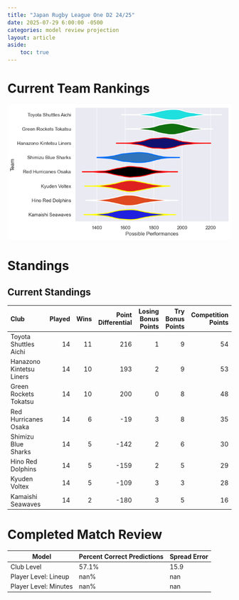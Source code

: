 ```yaml
---  
title: "Japan Rugby League One D2 24/25"  
date: 2025-07-29 6:00:00 -0500  
categories: model review projection  
layout: article  
aside:  
    toc: true  
---
```

# Current Team Rankings


![Club Rankings](plots/rankings_Japan_Rugby_League_One_D2_2425.png)
# Standings

## Current Standings


| Club                     |   Played |   Wins |   Point Differential |   Losing Bonus Points |   Try Bonus Points |   Competition Points |
|:-------------------------|---------:|-------:|---------------------:|----------------------:|-------------------:|---------------------:|
| Toyota Shuttles Aichi    |       14 |     11 |                  216 |                     1 |                  9 |                   54 |
| Hanazono Kintetsu Liners |       14 |     10 |                  193 |                     2 |                  9 |                   53 |
| Green Rockets Tokatsu    |       14 |     10 |                  200 |                     0 |                  8 |                   48 |
| Red Hurricanes Osaka     |       14 |      6 |                  -19 |                     3 |                  8 |                   35 |
| Shimizu Blue Sharks      |       14 |      5 |                 -142 |                     2 |                  6 |                   30 |
| Hino Red Dolphins        |       14 |      5 |                 -159 |                     2 |                  5 |                   29 |
| Kyuden Voltex            |       14 |      5 |                 -109 |                     3 |                  3 |                   28 |
| Kamaishi Seawaves        |       14 |      2 |                 -180 |                     3 |                  5 |                   16 |



# Completed Match Review


| Model | Percent Correct Predictions | Spread Error |
| ------ | ------ | ------ |
| Club Level | 57.1% | 15.9 |
| Player Level: Lineup | nan% | nan |
| Player Level: Minutes | nan% | nan |

